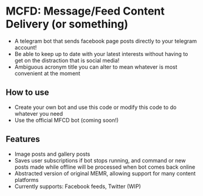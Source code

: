 # MCFD: Message/Feed Content Delivery (or something)
  * A telegram bot that sends facebook page posts directly to your telegram account!
  * Be able to keep up to date with your latest interests without having to get on the distraction that is social media!
  * Ambiguous acronym title you can alter to mean whatever is most convenient at the moment

## How to use
 * Create your own bot and use this code or modify this code to do whatever you need
 * Use the official MFCD bot (coming soon!)

## Features
 * Image posts and gallery posts
 * Saves user subscriptions if bot stops running, and command or new posts made while offline will be processed when bot comes back online
 * Abstracted version of original MEMR, allowing support for many content platforms
 * Currently supports: Facebook feeds, Twitter (WIP)
